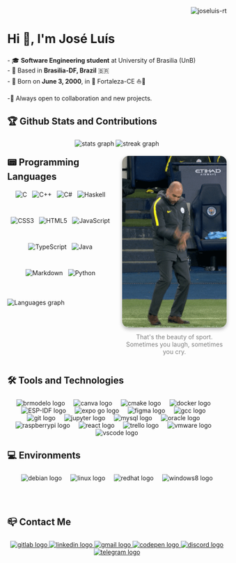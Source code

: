 <p align="right"> <img src="https://komarev.com/ghpvc/?username=joseluis-rt&label=Profile%20views&color=0e75b6&style=flat" alt="joseluis-rt" /> </p>

###

<h1 align="left">Hi 👋, I'm José Luís</h1>

###

<p align="left">- 🎓 <strong>Software Engineering student</strong> at University of Brasilia (UnB)<br>- 📍 Based in <strong>Brasilia-DF, Brazil</strong> 🇧🇷 <br>- 🐲 Born on <strong>June 3, 2000</strong>, in 🌴 Fortaleza-CE ⛵🌴<br><br>-🤝 Always open to collaboration and new projects.</p>

###

<h2 align="left">🏆 Github Stats and Contributions</h2>

###

<div align="center">
  <img src="https://github-readme-stats.vercel.app/api?username=joseluis-rt&hide_title=false&hide_rank=false&show_icons=true&include_all_commits=false&count_private=true&disable_animations=true&theme=react&locale=en&hide_border=true&order=1" height="170" alt="stats graph"  />
  <img src="https://streak-stats.demolab.com?user=joseluis-rt&locale=en&mode=daily&theme=prussian&hide_border=true&border_radius=24&order=3" height="170" alt="streak graph"  />
  <!--
  <img src="https://github-readme-activity-graph.vercel.app/graph?username=joseluis-rt&radius=24&theme=github-dark-dimmed&area=true&order=5&hide_border=true&hide_title=false" height="280" alt="activity-graph graph"  />
-->
</div>

<div style="display: grid; grid-template-columns: 1fr auto; gap: 20px; align-items: start; margin-top: 20px;">

  <!-- Programming Languages Header -->
  <h2 style="grid-row: 1; grid-column: 1 / 2; margin: 0;">📟 Programming Languages</h2>

  <!-- Guardiola GIF -->
  <div style="grid-row: 1 / 5; grid-column: 2; position: relative; max-width: 240px; width: 100%;">
    <img src="./assets/guardiola.gif" alt="That's the beauty of sport. Sometimes you laugh, sometimes you cry." style="width: 100%; height: auto; border-radius: 15px; box-shadow: 0 4px 8px rgba(0, 0, 0, 0.3);" />
    <p style="font-size: 14px; color: grey; margin-top: 10px; text-align: center;">That's the beauty of sport. Sometimes you laugh, sometimes you cry.</p>
  </div>

  <!-- Language Graph -->
  <div style="grid-row: 3 ; grid-column: 1 / 2; max-width: 100%; display: flex; justify-content: center;">
    <img src="https://github-readme-stats.vercel.app/api/top-langs?username=joseluis-rt&locale=en&hide_title=false&layout=compact&card_width=320&langs_count=6&theme=prussian&hide_border=true&order=2" alt="Languages graph" style="width: 100%; max-width: 400px; height: auto;" />
  </div>

  <!-- Programming Icons -->
  <div style="grid-row: 2 ;grid-column: 1 / 2; text-align: center; margin-top: 0px;">
    <div style="display: flex; justify-content: center; flex-wrap: wrap; gap: 12px;">
      <img src="https://cdn.jsdelivr.net/gh/devicons/devicon/icons/c/c-original.svg" height="48" alt="C" title="C" />
      <img src="https://cdn.jsdelivr.net/gh/devicons/devicon/icons/cplusplus/cplusplus-original.svg" height="48" alt="C++" title="C++" />
      <img src="https://cdn.jsdelivr.net/gh/devicons/devicon/icons/csharp/csharp-original.svg" height="48" alt="C#" title="C#" />
      <img src="https://cdn.jsdelivr.net/gh/devicons/devicon/icons/haskell/haskell-original.svg" height="48" alt="Haskell" title="Haskell" />
      <img src="https://cdn.jsdelivr.net/gh/devicons/devicon/icons/css3/css3-original.svg" height="48" alt="CSS3" title="CSS3" />
      <img src="https://cdn.jsdelivr.net/gh/devicons/devicon/icons/html5/html5-original.svg" height="48" alt="HTML5" title="HTML5" />
      <img src="https://cdn.jsdelivr.net/gh/devicons/devicon/icons/javascript/javascript-original.svg" height="48" alt="JavaScript" title="JavaScript" />
      <img src="https://cdn.jsdelivr.net/gh/devicons/devicon/icons/typescript/typescript-original.svg" height="48" alt="TypeScript" title="TypeScript" />
      <img src="https://cdn.jsdelivr.net/gh/devicons/devicon/icons/java/java-original.svg" height="48" alt="Java" title="Java" />
      <img src="https://cdn.jsdelivr.net/gh/devicons/devicon/icons/markdown/markdown-original.svg" height="48" alt="Markdown" title="Markdown" />
      <img src="https://cdn.jsdelivr.net/gh/devicons/devicon/icons/python/python-original.svg" height="48" alt="Python" title="Python" />
    </div>
  </div>
</div>

<h2 align="left">🛠 Tools and Technologies</h2>

###

<div align="center">
  <img src="https://yt3.googleusercontent.com/ZpRyBvODc2Rit7G_sIPeX8g48vW3ZQVzXrEKRpkfUImCXMCgsEve_mmujJo5xbiGFz9EeJx6Hw=s900-c-k-c0x00ffffff-no-rj" height="48" alt="brmodelo logo" title="BR Modelo" />
  <img width="12" />
  <img src="https://cdn.jsdelivr.net/gh/devicons/devicon/icons/canva/canva-original.svg" height="48" alt="canva logo" title="Canva" />
  <img width="12" />
  <img src="https://cdn.jsdelivr.net/gh/devicons/devicon/icons/cmake/cmake-original.svg" height="48" alt="cmake logo" title="CMake" />
  <img width="12" />
  <img src="https://cdn.jsdelivr.net/gh/devicons/devicon/icons/docker/docker-original.svg" height="48" alt="docker logo" title="Docker" />
  <img width="12" />
  <img src="https://seeklogo.com/images/E/espressif-systems-logo-1350B9E771-seeklogo.com.png" height="48" alt="ESP-IDF logo" title="ESP-IDF" />
  <img width="12" />
  <img src="https://seeklogo.com/images/E/expo-go-app-logo-BBBE394CB8-seeklogo.com.png" height="48" alt="expo go logo" title="Expo Go" />
  <img width="12" />
  <img src="https://cdn.jsdelivr.net/gh/devicons/devicon/icons/figma/figma-original.svg" height="48" alt="figma logo" title="Figma" />
  <img width="12" />
  <img src="https://cdn.jsdelivr.net/gh/devicons/devicon/icons/gcc/gcc-original.svg" height="48" alt="gcc logo" title="GCC" />
  <img width="12" />
  <img src="https://cdn.jsdelivr.net/gh/devicons/devicon/icons/git/git-original.svg" height="48" alt="git logo" title="Git" />
  <img width="12" />
  <img src="https://cdn.jsdelivr.net/gh/devicons/devicon/icons/jupyter/jupyter-original.svg" height="48" alt="jupyter logo" title="Jupyter" />
  <img width="12" />
  <img src="https://cdn.jsdelivr.net/gh/devicons/devicon/icons/mysql/mysql-original.svg" height="48" alt="mysql logo" title="MySQL" />
  <img width="12" />
  <img src="https://cdn.jsdelivr.net/gh/devicons/devicon/icons/oracle/oracle-original.svg" height="48" alt="oracle logo" title="Oracle" />
  <img width="12" />
  <img src="https://cdn.jsdelivr.net/gh/devicons/devicon/icons/raspberrypi/raspberrypi-original.svg" height="48" alt="raspberrypi logo" title="Raspberry Pi" />
  <img width="12" />
  <img src="https://cdn.jsdelivr.net/gh/devicons/devicon/icons/react/react-original.svg" height="48" alt="react logo" title="React" />
  <img width="12" />
  <img src="https://cdn.jsdelivr.net/gh/devicons/devicon/icons/trello/trello-plain.svg" height="48" alt="trello logo" title="Trello" />
  <img width="12" />
  <img src="https://upload.wikimedia.org/wikipedia/commons/thumb/5/5a/Vmware_workstation_16_icon.svg/2051px-Vmware_workstation_16_icon.svg.png" height="48" alt="vmware logo" title="VMware" />
  <img width="12" />
  <img src="https://cdn.jsdelivr.net/gh/devicons/devicon/icons/vscode/vscode-original.svg" height="48" alt="vscode logo" title="VSCode" />
</div>

###

<h2 align="left">💻 Environments</h2>

###

<div align="center">
  <img src="https://cdn.jsdelivr.net/gh/devicons/devicon/icons/debian/debian-original.svg" height="40" alt="debian logo" title="Debian" />
  <img width="12" />
  <img src="https://cdn.jsdelivr.net/gh/devicons/devicon/icons/linux/linux-original.svg" height="40" alt="linux logo" title="Linux" />
  <img width="12" />
  <img src="https://cdn.jsdelivr.net/gh/devicons/devicon/icons/redhat/redhat-original.svg" height="40" alt="redhat logo" title="Red Hat" />
  <img width="12" />
  <img src="https://cdn.jsdelivr.net/gh/devicons/devicon/icons/windows8/windows8-original.svg" height="40" alt="windows8 logo" title="Windows" />
</div>

<br><br>

###

<h2 align="left">📪 Contact Me</h2>

###

<div align="center">
  <a href="https://gitlab.com/joseluis-rt" target="_blank">
    <img src="https://cdn.jsdelivr.net/gh/devicons/devicon/icons/gitlab/gitlab-original.svg" width="60" height="48" alt="gitlab logo" title="GitLab" />
  </a>
  <a href="https://www.linkedin.com/in/jose-luis-ramos-teixeira/" target="_blank">
    <img src="https://raw.githubusercontent.com/maurodesouza/profile-readme-generator/master/src/assets/icons/social/linkedin/default.svg" width="60" height="48" alt="linkedin logo" title="LinkedIn" />
  </a>
  <a href="mailto:joseluisramost3@gmail.com" target="_blank">
    <img src="https://raw.githubusercontent.com/maurodesouza/profile-readme-generator/master/src/assets/icons/social/gmail/default.svg" width="60" height="48" alt="gmail logo" title="Gmail" />
  </a>
  <a href="https://codepen.io/joseluis-rt" target="_blank">
    <img src="https://raw.githubusercontent.com/maurodesouza/profile-readme-generator/master/src/assets/icons/social/codepen/default.svg" width="60" height="48" alt="codepen logo" title="CodePen" />
  </a>
  <a href="https://discord.com/users/580169489103192067" target="_blank">
    <img src="https://raw.githubusercontent.com/maurodesouza/profile-readme-generator/master/src/assets/icons/social/discord/default.svg" width="60" height="48" alt="discord logo" title="Discord" />
  </a>
  <a href="https://t.me/JoseLuiis" target="_blank">
    <img src="https://raw.githubusercontent.com/maurodesouza/profile-readme-generator/master/src/assets/icons/social/telegram/default.svg" width="60" height="48" alt="telegram logo" title="Telegram" />
  </a>
</div>
